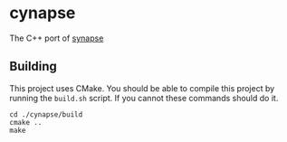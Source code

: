 # cynapse
The C++ port of [synapse](https:/github.com/ptrstr/synapse)

## Building

This project uses CMake. You should be able to compile this project by running the `build.sh` script. If you cannot these commands should do it.
```
cd ./cynapse/build
cmake ..
make
```
